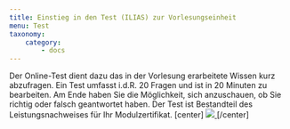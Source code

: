 ```yaml
---
title: Einstieg in den Test (ILIAS) zur Vorlesungseinheit
menu: Test
taxonomy:
    category:
        - docs
---
```

Der Online-Test dient dazu das in der Vorlesung erarbeitete Wissen kurz abzufragen. Ein Test umfasst i.d.R. 20 Fragen und ist in 20 Minuten zu bearbeiten. Am Ende haben Sie die Möglichkeit, sich anzuschauen, ob Sie richtig oder falsch geantwortet haben. Der Test ist Bestandteil des Leistungsnachweises für Ihr Modulzertifikat.
[center]
<a href="https://ilias.opengeoedu.de/ilias/goto.php?target=tst_112&client_id=opengeoedu" markdown="1" target="_blank">
![](/images/test.png?resize=200,200)
</a>
[/center]
